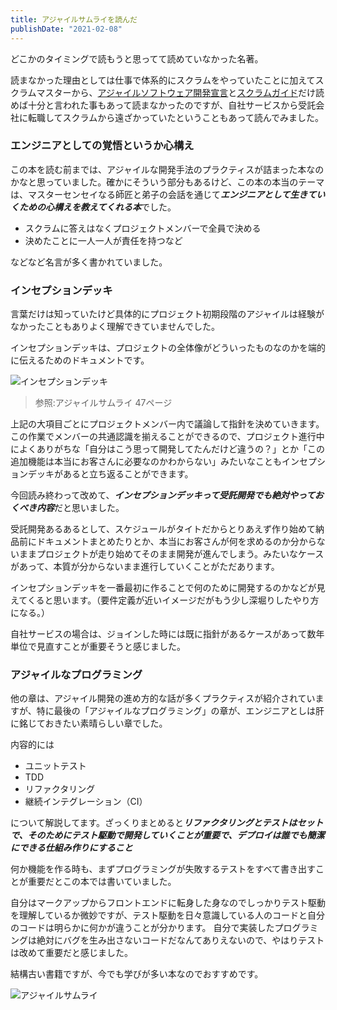 ```yaml
---
title: アジャイルサムライを読んだ
publishDate: "2021-02-08"
---
```


どこかのタイミングで読もうと思ってて読めていなかった名著。

読まなかった理由としては仕事で体系的にスクラムをやっていたことに加えてスクラムマスターから、[アジャイルソフトウェア開発宣言](https://agilemanifesto.org/iso/ja/manifesto.html)と[スクラムガイド](https://www.scrumguides.org/docs/scrumguide/v2020/2020-Scrum-Guide-Japanese.pdf)だけ読めば十分と言われた事もあって読まなかったのですが、自社サービスから受託会社に転職してスクラムから遠ざかっていたということもあって読んでみました。


### エンジニアとしての覚悟というか心構え

この本を読む前までは、アジャイルな開発手法のプラクティスが詰まった本なのかなと思っていました。確かにそういう部分もあるけど、この本の本当のテーマは、マスターセンセイなる師匠と弟子の会話を通じて***エンジニアとして生きていくための心構えを教えてくれる本***でした。

- スクラムに答えはなくプロジェクトメンバーで全員で決める
- 決めたことに一人一人が責任を持つなど

などなど名言が多く書かれていました。

### インセプションデッキ

言葉だけは知っていたけど具体的にプロジェクト初期段階のアジャイルは経験がなかったこともありよく理解できていませんでした。

インセプションデッキは、プロジェクトの全体像がどういったものなのかを端的に伝えるためのドキュメントです。

![インセプションデッキ](/images/20210208_inception_deck.png)

> 参照:アジャイルサムライ 47ページ


上記の大項目ごとにプロジェクトメンバー内で議論して指針を決めていきます。この作業でメンバーの共通認識を揃えることができるので、プロジェクト進行中によくありがちな「自分はこう思って開発してたんだけど違うの？」とか「この追加機能は本当にお客さんに必要なのかわからない」みたいなこともインセプションデッキがあると立ち返ることができます。

今回読み終わって改めて、***インセプションデッキって受託開発でも絶対やっておくべき内容***だと思いました。

受託開発あるあるとして、スケジュールがタイトだからとりあえず作り始めて納品前にドキュメントまとめたりとか、本当にお客さんが何を求めるのか分からないままプロジェクトが走り始めてそのまま開発が進んでしまう。みたいなケースがあって、本質が分からないまま進行していくことがただあります。

インセプションデッキを一番最初に作ることで何のために開発するのかなどが見えてくると思います。（要件定義が近いイメージだがもう少し深堀りしたやり方になる。）

自社サービスの場合は、ジョインした時には既に指針があるケースがあって数年単位で見直すことが重要そうと感じました。


### アジャイルなプログラミング

他の章は、アジャイル開発の進め方的な話が多くプラクティスが紹介されていますが、特に最後の「アジャイルなプログラミング」の章が、エンジニアとしは肝に銘じておきたい素晴らしい章でした。

内容的には
- ユニットテスト
- TDD
- リファクタリング
- 継続インテグレーション（CI）

について解説してます。ざっくりまとめると***リファクタリングとテストはセットで、そのためにテスト駆動で開発していくことが重要で、デプロイは誰でも簡潔にできる仕組み作りにすること***

何か機能を作る時も、まずプログラミングが失敗するテストをすべて書き出すことが重要だとこの本では書いていました。

自分はマークアップからフロントエンドに転身した身なのでしっかりテスト駆動を理解しているか微妙ですが、テスト駆動を日々意識している人のコードと自分のコードは明らかに何かが違うことが分かります。
自分で実装したプログラミングは絶対にバグを生み出さないコードだなんてありえないので、やはりテストは改めて重要だと感じました。

結構古い書籍ですが、今でも学びが多い本なのでおすすめです。

![アジャイルサムライ](/images/20210208_samurai.png)

